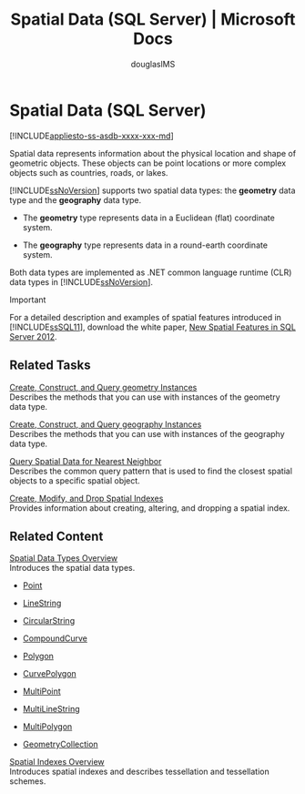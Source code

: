 ﻿---
title: "Spatial Data (SQL Server) | Microsoft Docs"
ms.custom: ""
ms.date: "03/14/2017"
ms.prod: "sql-non-specified"
ms.prod_service: "database-engine, sql-database"
ms.service: ""
ms.component: "spatial"
ms.reviewer: ""
ms.suite: "sql"
ms.technology: 
  - "dbe-spatial"
ms.tgt_pltfrm: ""
ms.topic: "article"
helpviewer_keywords: 
  - "geography data type [SQL Server], spatial storage design"
  - "planar spatial data [SQL Server], designing"
  - "spatial data types [SQL Server]"
  - "geodetic spatial data [SQL Server]"
  - "geometry data type [SQL Server], spatial storage design"
  - "spatial storage [SQL Server]"
  - "geodetic spatial data [SQL Server], designing"
ms.assetid: 41a132a1-09e2-4426-b9df-225270cb8e15
caps.latest.revision: 34
author: "douglaslMS"
ms.author: "douglasl"
manager: "craigg"
ms.workload: "Active"
monikerRange: "= azuresqldb-current || >= sql-server-2016 || = sqlallproducts-allversions"
---
# Spatial Data (SQL Server)
[!INCLUDE[appliesto-ss-asdb-xxxx-xxx-md](../../includes/appliesto-ss-asdb-xxxx-xxx-md.md)]

  Spatial data represents information about the physical location and shape of geometric objects. These objects can be point locations or more complex objects such as countries, roads, or lakes.  
  
 [!INCLUDE[ssNoVersion](../../includes/ssnoversion-md.md)] supports two spatial data types: the **geometry** data type and the **geography** data type.  
  
-   The **geometry** type represents data in a Euclidean (flat) coordinate system.  
  
-   The **geography** type represents data in a round-earth coordinate system.  
  
 Both data types are implemented as .NET common language runtime (CLR) data types in [!INCLUDE[ssNoVersion](../../includes/ssnoversion-md.md)].  
  
> [!IMPORTANT]  
>  For a detailed description and examples of spatial features introduced in [!INCLUDE[ssSQL11](../../includes/sssql11-md.md)], download the white paper, [New Spatial Features in SQL Server 2012](http://go.microsoft.com/fwlink/?LinkId=226407).  
  
##  <a name="reltasks"></a> Related Tasks  
 [Create, Construct, and Query geometry Instances](../../relational-databases/spatial/create-construct-and-query-geometry-instances.md)  
 Describes the methods that you can use with instances of the geometry data type.  
  
 [Create, Construct, and Query geography Instances](../../relational-databases/spatial/create-construct-and-query-geography-instances.md)  
 Describes the methods that you can use with instances of the geography data type.  
  
 [Query Spatial Data for Nearest Neighbor](../../relational-databases/spatial/query-spatial-data-for-nearest-neighbor.md)  
 Describes the common query pattern that is used to find the closest spatial objects to a specific spatial object.  
  
 [Create, Modify, and Drop Spatial Indexes](../../relational-databases/spatial/create-modify-and-drop-spatial-indexes.md)  
 Provides information about creating, altering, and dropping a spatial index.  
  
## Related Content  
 [Spatial Data Types Overview](../../relational-databases/spatial/spatial-data-types-overview.md)  
 Introduces the spatial data types.  
  
-   [Point](../../relational-databases/spatial/point.md)  
  
-   [LineString](../../relational-databases/spatial/linestring.md)  
  
-   [CircularString](../../relational-databases/spatial/circularstring.md)  
  
-   [CompoundCurve](../../relational-databases/spatial/compoundcurve.md)  
  
-   [Polygon](../../relational-databases/spatial/polygon.md)  
  
-   [CurvePolygon](../../relational-databases/spatial/curvepolygon.md)  
  
-   [MultiPoint](../../relational-databases/spatial/multipoint.md)  
  
-   [MultiLineString](../../relational-databases/spatial/multilinestring.md)  
  
-   [MultiPolygon](../../relational-databases/spatial/multipolygon.md)  
  
-   [GeometryCollection](../../relational-databases/spatial/geometrycollection.md)  
  
 [Spatial Indexes Overview](../../relational-databases/spatial/spatial-indexes-overview.md)  
 Introduces spatial indexes and describes tessellation and tessellation schemes.  
  
  
